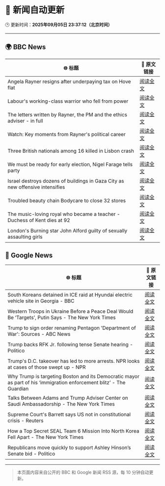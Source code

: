 # 🧠 新闻自动更新

🕒 更新时间：**2025年09月05日 23:37:12（北京时间）**

---

## 🌍 BBC News

| 🌐 标题 | 🔗 原文链接 |
|--------|-------------|
| Angela Rayner resigns after underpaying tax on Hove flat | [阅读全文](https://www.bbc.com/news/articles/c80gr5emk43o?at_medium=RSS&at_campaign=rss) |
| Labour's working-class warrior who fell from power | [阅读全文](https://www.bbc.com/news/articles/cqlz3p0ryylo?at_medium=RSS&at_campaign=rss) |
| The letters written by Rayner, the PM and the ethics adviser - in full | [阅读全文](https://www.bbc.com/news/articles/ckgyn051990o?at_medium=RSS&at_campaign=rss) |
| Watch: Key moments from Rayner's political career | [阅读全文](https://www.bbc.com/news/videos/cq5jezg8v3jo?at_medium=RSS&at_campaign=rss) |
| Three British nationals among 16 killed in Lisbon crash | [阅读全文](https://www.bbc.com/news/articles/c62lmed42p1o?at_medium=RSS&at_campaign=rss) |
| We must be ready for early election, Nigel Farage tells party | [阅读全文](https://www.bbc.com/news/articles/c4g75we8jk9o?at_medium=RSS&at_campaign=rss) |
| Israel destroys dozens of buildings in Gaza City as new offensive intensifies | [阅读全文](https://www.bbc.com/news/articles/czx0d71gryzo?at_medium=RSS&at_campaign=rss) |
| Troubled beauty chain Bodycare to close 32 stores | [阅读全文](https://www.bbc.com/news/articles/cpd9qezjej1o?at_medium=RSS&at_campaign=rss) |
| The music-loving royal who became a teacher - Duchess of Kent dies at 92 | [阅读全文](https://www.bbc.com/news/articles/c3gjyl7xvymo?at_medium=RSS&at_campaign=rss) |
| London's Burning star John Alford guilty of sexually assaulting girls | [阅读全文](https://www.bbc.com/news/articles/c5ypy3rl83vo?at_medium=RSS&at_campaign=rss) |

## 📰 Google News

| 🌐 标题 | 🔗 原文链接 |
|--------|-------------|
| South Koreans detained in ICE raid at Hyundai electric vehicle site in Georgia - BBC | [阅读全文](https://news.google.com/rss/articles/CBMiWkFVX3lxTE41eFVZMlhwYnZHcmFqc0t4eWpxQkpmRDlZUldqUHA5WU1HXy1WbjlWVEctblRVM1otX1kxOFRCWFAtMGhwZ09tcThkTEprVFJfX1FhTEdfVjNNd9IBX0FVX3lxTE83Yk12N2sxX2lIVmFKaEVCT0pITExObnpTQmpzR3BWQ25RdjNIN0c0aFdvdTFURkRNcVctRVlhZmc5MjYzUmlvbTl4NU1hXzhkMFJ6U3F4M2Rva1JUODk0?oc=5) |
| Western Troops in Ukraine Before a Peace Deal Would Be ‘Targets’, Putin Says - The New York Times | [阅读全文](https://news.google.com/rss/articles/CBMikgFBVV95cUxObG1zVE80THpSSWZoMkp4U2pDLWc3ektoaEJHclBRaTcwQzU1MDBPVlRiLU9ianhUU3hoU0NYWGl3R1A5WW13SUdoOHp1bVRsWHNCR1VuNE1kU3R2dHA5d0k5cU5UaHluS1BYbGZ0MkJpdnpyb2s5dnZKTHBPWGpPcDV5NkJFZ1dtV0xTOWhfSkJmdw?oc=5) |
| Trump to sign order renaming Pentagon 'Department of War': Sources - ABC News | [阅读全文](https://news.google.com/rss/articles/CBMiogFBVV95cUxQempuLVExSEhpcmJlaXc3MFVpajFFYUhYNE4tczhWWXlpQkJtVnVIbE5PTUgwM2VXd2F0andjV1RiYzl4eWlsdnpCeHpsRUFkaElicWMyRE9DeFBXa01DeVgzSkNPdXNxMmxMQ3VOeXlpT0g1d2JRclpCd2JEMW95Nm1VdV9GSjBsbkFvR2YyaHZMTjJQSXg3NC0xMlRrUGtxdEHSAacBQVVfeXFMT3RDdGpzdnQ0MmxJX3pOeEo2MDNveW1lWHppVi00dzBJVHlpeHUxUjZ5bXFzaVEzOTVHWmtJc2RMOEFUVkpMeU1pSDlzS0J6TWRUMHcyWHBGejRKUXJwWmxxdy1QWUFiQkI4LW5UdUt5T204NTcxV3ZHTlJCSksxSUpUdFhtMDBxc3U0TDQxcTM5SzFpVjFvaUpNVld6b25BSV8yRmpOUjA?oc=5) |
| Trump backs RFK Jr. following tense Senate hearing - Politico | [阅读全文](https://news.google.com/rss/articles/CBMijgFBVV95cUxQQ0dNank5S3M0UjkzSzctV1o4dGJOU2huLXRKMFkxVUdxZ2xIRDF6YTFmYjNKaUFqbmZNalBJX3pDQy1TVHQtWDZ3bDR3ZUo1c0lYdnR5UjJFMmtSRzNZdTRhQU9nSUx5OFJqVEVuejRyMTN3VTRPckZsMDZXNGNrT1cyUEJvT3gwQU5kS1BR?oc=5) |
| Trump's D.C. takeover has led to more arrests. NPR looks at cases of those swept up - NPR | [阅读全文](https://news.google.com/rss/articles/CBMilwFBVV95cUxOdVZKZlhkdnNWcTNzZE9VRHBfelVxNWlnVlFzeHRnQU9yMkhud1pxeE9BRUY3ZjMyOWEyazJDcVRuYXRzTzBUZUgzXzlWTHdxbE02V2lzTEMybUpYMHpCTFR4SlRnMlU4bWlfMlBDTGl1X0dyTG5KZFgzOEJNZmtiRkZudDYyQjNvbWt5M21zdkF2VFU5a1lr?oc=5) |
| Why Trump is targeting Boston and its Democratic mayor as part of his ‘immigration enforcement blitz’ - The Guardian | [阅读全文](https://news.google.com/rss/articles/CBMiggFBVV95cUxON0sxWlZzSkFLMGpqUXR3aE9yQ0s4Nm5GTVlRZGVyb0pINzNWZ1QxOVhSckZwMHFUQWM5Tm04eUlHODI1c1VDSGNLY1JpNEhqLUNWcEtKSUZ6eEt6NlJyZFVUOEpOZUpvSUdQX24xVUVXcUY1RWt0Q2dwYTU0ZzNpVV9n?oc=5) |
| Talks Between Adams and Trump Adviser Center on Saudi Ambassadorship - The New York Times | [阅读全文](https://news.google.com/rss/articles/CBMiiwFBVV95cUxPQzE1VU1PWUpHOWkxUWxBM0hvZzZ3R0VvWUtIdkpMaXBzbTduWi1sMS1zZzFfTG1aNzZBTTJ5RmFub2t1ejJCZVhaYmFOSE1aWVhXTVJBUktDR1VLX3dBMmw1a3JOS29mTzc1S21MeDRqdW4tZ0RUOXctOC1XVUxMYUxGYWFqTE5wTlVz?oc=5) |
| Supreme Court's Barrett says US not in constitutional crisis - Reuters | [阅读全文](https://news.google.com/rss/articles/CBMiowFBVV95cUxNNjNpa1ZCbF81XzQ2ZllrMmJJYVJLRjVDd2hXWXVLZDNKcFlaQzEtWllZZF9VZGhSTFNMaUp5dHFITWRsMlhaRWlqWlloWW9vUkhpV2MxamhLSGwtb2pQMERKc0xqbzdkMThJZUltaWhlX3BocFpjckJmaFpQWmY2bERKdGxaR2lKUzNYOVY0VzY0OVJjWW9zZzc2VXpudWU5b1NN?oc=5) |
| How a Top Secret SEAL Team 6 Mission Into North Korea Fell Apart - The New York Times | [阅读全文](https://news.google.com/rss/articles/CBMigAFBVV95cUxOd0puUVh6M2lZVjdROTE4T3A5cEE4QmxNcjNHSEdFVmYzb3EyQkJTNE9GckNnV05RZVg2cEVQWHRTY3BBRUVXazR0b1ZzX1QybzloOFBhQTJ4UHFhRHgtRGJuWF9fdF9UYXFYbG5OYnFyeXlxcFF5VmpXMGVhbjgxbg?oc=5) |
| Republicans move quickly to support Ashley Hinson’s Senate bid - Politico | [阅读全文](https://news.google.com/rss/articles/CBMiggFBVV95cUxOQ2c4LW5Nei1iaHBJWGw1ZnNLTXMzell4VjAxWmNwTDY1ZTMyeVZjdllQdXN3NzBYbWkwNldzWGVUWDUtNjhYbXZVb0hJMF9DZzlROG8ydDJwaERRQm5tVTZyT3ZPRWZiSG1sVzBicG9LeHJhNXpqVDZPcms5N2JFMkRR?oc=5) |

---
> 本页面内容来自公开的 BBC 和 Google 新闻 RSS 源，每 10 分钟自动更新。